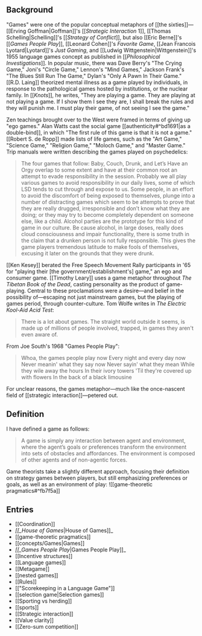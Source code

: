 ## Background

"Games" were one of the popular conceptual metaphors of [[the sixties]]—[[Erving Goffman|Goffman]]'s [[_Strategic Interaction_ 1]], [[Thomas Schelling|Schelling]]'s [[_Strategy of Conflict_]], but also [[Eric Berne]]'s [[_Games People Play_]], [[Leonard Cohen]]'s _Favorite Game_, [[Jean Francois Lyotard|Lyotard]]'s _Just Gaming_, and [[Ludwig Wittgenstein|Wittgenstein]]'s 1955 language games concept as published in [[_Philosophical Investigations_]]. In popular music, there was Dave Berry's "The Crying Game," Joni's "Circle Game," Lennon's "Mind Games," Jackson Frank's "The Blues Still Run The Game," Dylan's "Only A Pawn In Their Game." [[R.D. Laing]] theorized mental illness as a game played by individuals, in response to the pathological games hosted by institutions, or the nuclear family. In [[_Knots_]], he writes, "They are playing a game. They are playing at not playing a game. If I show them I see they are, I shall break the rules and they will punish me. I must play their game, of not seeing I see the game."

Zen teachings brought over to the West were framed in terms of giving up "ego games." Alan Watts cast the social game [[authenticity#^bd1691|as a double-bind]], in which "The first rule of this game is that it is not a game." [[Robert S. de Ropp]] made lists of life games, such as the "Art Game," "Science Game," "Religion Game," "Moloch Game," and "Master Game." Trip manuals were written describing the games played on psychedelics:

> The four games that follow: Baby, Couch, Drunk, and Let’s Have an Orgy overlap to some extent and have at their common root an attempt to evade responsibility in the session. Probably we all play various games to avoid responsibility in our daily lives, some of which LSD tends to cut through and expose to us. Some people, in an effort to avoid the discomfort of being exposed to themselves, plunge into a number of distracting games which seem to be attempts to prove that they are really drugged, irresponsible and don’t know what they are doing; or they may try to become completely dependent on someone else, like a child. Alcohol parties are the prototype for this kind of game in our culture. Be cause alcohol, in large doses, really does cloud consciousness and impair functionality, there is some truth in the claim that a drunken person is not fully responsible. This gives the game players tremendous latitude to make fools of themselves, excusing it later on the grounds that they were drunk.

[[Ken Kesey]] berated the Free Speech Movement Rally participants in '65 for "playing their [the government/establishment's] game," an ego and consumer game. [[Timothy Leary]] uses a game metaphor throughout _The Tibetan Book of the Dead_, casting personality as the product of game-playing. Central to these proclamations were a desire—and belief in the possibility of—escaping not just mainstream games, but the playing of games period, through counter-culture. Tom Wolfe writes in _The Electric Kool-Aid Acid Test_:

> There is a lot about games. The straight world outside it seems, is made up of millions of people involved, trapped, in games they aren't even aware of.

From Joe South's 1968 "Games People Play":

> Whoa, the games people play now
> Every night and every day now
> Never meanin' what they say now
> Never sayin' what they mean
> While they wile away the hours
> In their ivory towers
> 'Til they're covered up with flowers
> In the back of a black limousine

For unclear reasons, the games metaphor—much like the once-nascent field of [[strategic interaction]]—petered out.

## Definition

I have defined a game as follows:

> A game is simply any interaction between agent and environment, where the agent’s goals or preferences transform the environment into sets of obstacles and affordances. The environment is composed of other agents and of non-agentic forces.

Game theorists take a slightly different approach, focusing their definition on strategy games between players, but still emphasizing preferences or goals, as well as an environment of play:
![[game-theoretic pragmatics#^fb7f5a]]

## Entries

- [[Coordination]]
- _[[\_House of Games_|House of Games]]\_
- [[game-theoretic pragmatics]]
- [[concepts/Games|Games]]
- _[[\_Games People Play_|Games People Play]]\_
- [[Incentive structures]]
- [[Language games]]
- [[Metagame]]
- [[nested games]]
- [[Rules]]
- [["Scorekeeping in a Language Game"]]
- [[selection game|Selection games]]
- [[Sporting vs herding]]
- [[sports]]
- [[Strategic interaction]]
- [[Value clarity]]
- [[Zero-sum competition]]
